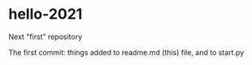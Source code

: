 # hello-2021
Next "first" repository

The first commit: things added to readme.md (this) file, and to start.py
